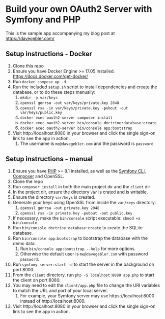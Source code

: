 # Build your own OAuth2 Server with Symfony and PHP

This is the sample app accompanying my blog post at https://davegebler.com/

## Setup instructions - Docker

1. Clone this repo
2. Ensure you have Docker Engine >= 17.05 installed. https://docs.docker.com/get-docker/
3. Run `docker compose up -d`
4. Run the included `setup.sh` script to install dependencies and create the database, or to do these steps manually:
   1. `mkdir -p var/keys`
   2. `openssl genrsa -out var/keys/private.key 2048`
   3. `openssl rsa -in var/keys/private.key -pubout -out var/keys/public.key`
   4. `docker exec oauth2-server composer install`
   5. `docker exec oauth2-server bin/console doctrine:database:create`
   6. `docker exec oauth2-server bin/console app:bootstrap`
5. Visit http://localhost:8080 in your browser and click the single sign-on link to see the app in action.
   1. The username is `me@davegebler.com` and the password is `password`

## Setup instructions - manual

1. Ensure you have [PHP](https://www.php.net/downloads.php) >= 8.1 installed, as well as the [Symfony CLI](https://symfony.com/download), [Composer](https://getcomposer.org) and OpenSSL.
2. Clone the repo
3. Run `composer install` in both the main project dir and the `client` dir
4. In the project dir, ensure the directory `var` is crated and is writable.
5. Ensure the directory `var/keys` is created.
6. Generate your keys using OpenSSL from inside the `var/keys` directory:
   1. `openssl genrsa -out private.key 2048`
   2. `openssl rsa -in private.key -pubout -out public.key`
7. If necessary, make the `bin/console` script executable: `chmod +x bin/console`
8. Run `bin/console doctrine:database:create` to create the SQLite database.
9. Run `bin/console app:bootstrap` to bootstrap the database with the demo data.
   1. Run `bin/console app:bootstrap --help` for more options.
   2. Otherwise the default user is `me@davegebler.com` with password `password`.
10. Run `symfony server:start -d` to start the server in the background on port 8000.
11. From the `client` directory, run `php -S localhost:8080 app.php` to start the client on port 8080.
12. You may need to edit the `client/app.php` file to change the URI variables to match the URL and port of your local server.
    1. For example, your Symfony server may use https://localhost:8000 instead of http://localhost:8000.
13. Visit http://localhost:8080 in your browser and click the single sign-on link to see the app in action.
